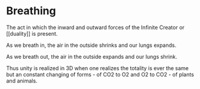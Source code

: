 # Breathing
The act in which the inward and outward forces of the Infinite Creator or [[duality]] is present.

As we breath in, the air in the outside shrinks and our lungs expands. 

As we breath out, the air in the outside expands and our lungs shrink.

Thus unity is realized in 3D when one realizes the totality is ever the same but an constant changing of forms - of CO2 to O2 and O2 to CO2 - of plants and animals.
